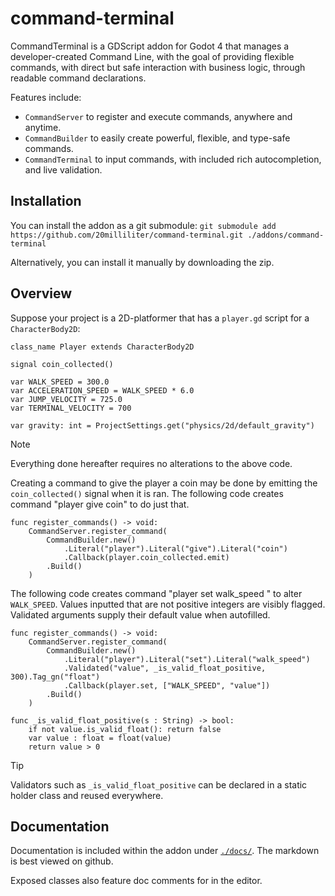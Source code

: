 # command-terminal

CommandTerminal is a GDScript addon for Godot 4 that manages a developer-created Command Line, with the goal of providing flexible commands, with direct but safe interaction with business logic, through readable command declarations.

Features include:

- `CommandServer` to register and execute commands, anywhere and anytime.
- `CommandBuilder` to easily create powerful, flexible, and type-safe commands.
- `CommandTerminal` to input commands, with included rich autocompletion, and live validation.

## Installation

You can install the addon as a git submodule:
`git submodule add https://github.com/20milliliter/command-terminal.git ./addons/command-terminal`

Alternatively, you can install it manually by downloading the zip.

## Overview

Suppose your project is a 2D-platformer that has a `player.gd` script for a `CharacterBody2D`:

```gdscript
class_name Player extends CharacterBody2D

signal coin_collected()

var WALK_SPEED = 300.0
var ACCELERATION_SPEED = WALK_SPEED * 6.0
var JUMP_VELOCITY = 725.0
var TERMINAL_VELOCITY = 700

var gravity: int = ProjectSettings.get("physics/2d/default_gravity")
```

> [!NOTE]
> Everything done hereafter requires no alterations to the above code.

Creating a command to give the player a coin may be done by emitting the `coin_collected()` signal when it is ran. The following code creates command "player give coin" to do just that.
```gdscript
func register_commands() -> void:
    CommandServer.register_command(
        CommandBuilder.new()
            .Literal("player").Literal("give").Literal("coin")
            .Callback(player.coin_collected.emit)
        .Build()
    )
```

The following code creates command "player set walk_speed <value>" to alter `WALK_SPEED`. Values inputted that are not positive integers are visibly flagged. Validated arguments supply their default value when autofilled.
```gdscript
func register_commands() -> void:
    CommandServer.register_command(
        CommandBuilder.new()
            .Literal("player").Literal("set").Literal("walk_speed")
            .Validated("value", _is_valid_float_positive, 300).Tag_gn("float")
            .Callback(player.set, ["WALK_SPEED", "value"])
        .Build()
    )

func _is_valid_float_positive(s : String) -> bool:
    if not value.is_valid_float(): return false
    var value : float = float(value)
    return value > 0
```

> [!TIP]
> Validators such as `_is_valid_float_positive` can be declared in a static holder class and reused everywhere.

## Documentation

Documentation is included within the addon under [`./docs/`](/docs/). The markdown is best viewed on github.

Exposed classes also feature doc comments for in the editor.

